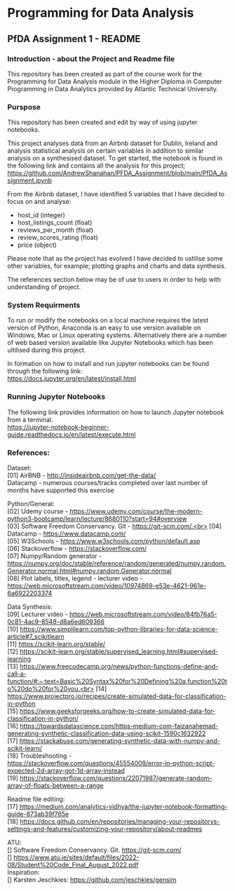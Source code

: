 # Programming for Data Analysis<br>

## PfDA Assignment 1 - README<br>

### Introduction - about the Project and Readme file

This repository has been created as part of the course work for the Programming for Data Analysis module in the Higher Diploma in Computer Programming in Data Analytics provided by Atlantic Technical University.<br>

### Purspose<br>

This repository has been created and edit by way of using jupyter notebooks.<br>

This project analyses data from an Airbnb dataset for Dublin, Ireland and analysis statistical analysis on certain variables in addition to similar analysis on a synthesised dataset. To get started, the notebook is found in the following link and contains all the analysis for this project; https://github.com/AndrewShanahan/PFDA_Assignment/blob/main/PfDA_Assignment.ipynb<br>

From the Airbnb dataset, I have identified 5 variables that I have decided to focus on and analyse:<br>
* host_id (integer)<br>
* host_listings_count (float)<br>
* reviews_per_month (float)<br>
* review_scores_rating (float)<br>
* price (object)<br>

Please note that as the project has evolved I have decided to ustilise some other variables, for example; plotting graphs and charts and data synthesis.<br>


The references section below may be of use to users in order to help with understanding of project.

### System Requirments<br>

To run or modify the notebooks on a local machine requires the latest version of Python, Anaconda is an easy to use version available on Windows, Mac or Linux operating systems. Alternatively there are a number of web based version available like Jupyter Notebooks which has been ultilised during this project.<br>

In formation on how to install and run jupyter notebooks can be found through the following link:<br>
https://docs.jupyter.org/en/latest/install.html<br>


### Running Jupyter Notebooks

The following link provides information on how to launch Jupyter notebook from a terminal.<br>
https://jupyter-notebook-beginner-guide.readthedocs.io/en/latest/execute.html<br>

### References:<br>
Dataset:<br>
[01] AirBNB - http://insideairbnb.com/get-the-data/<br> 
Datacamp - numerous courses/tracks completed over last number of months have supported this exercise<br>

Python/General:<br>
[02] Udemy course - https://www.udemy.com/course/the-modern-python3-bootcamp/learn/lecture/8680110?start=94#overview<br>
[03] Software Freedom Conservancy. Git - https://git-scm.com/.<br>
[04] Datacamp - https://www.datacamp.com/<br>
[05] W3Schools - https://www.w3schools.com/python/default.asp<br>
[06] Stackoverflow - https://stackoverflow.com/<br>
[07] Numpy/Random generator - https://numpy.org/doc/stable/reference/random/generated/numpy.random.Generator.normal.html#numpy.random.Generator.normal<br>
[08] Plot labels, titles, legend - lecturer video - https://web.microsoftstream.com/video/10974869-e53e-4621-961e-6a6922203374<br>

Data Synthesis:<br>
[09] Lecturer video - https://web.microsoftstream.com/video/84fb76a5-0c81-4ac9-8548-d8a6ed609366<br>
[10] https://www.simplilearn.com/top-python-libraries-for-data-science-article#7_scikitlearn<br>
[11] https://scikit-learn.org/stable/<br>
[12] https://scikit-learn.org/stable/supervised_learning.html#supervised-learning<br>
[13] https://www.freecodecamp.org/news/python-functions-define-and-call-a-function/#:~:text=Basic%20Syntax%20for%20Defining%20a,function%20to%20do%20for%20you.<br>
[14] https://www.projectpro.io/recipes/create-simulated-data-for-classification-in-python<br>
[15] https://www.geeksforgeeks.org/how-to-create-simulated-data-for-classification-in-python/<br>
[16] https://towardsdatascience.com/https-medium-com-faizanahemad-generating-synthetic-classification-data-using-scikit-1590c1632922<br>
[17] https://stackabuse.com/generating-synthetic-data-with-numpy-and-scikit-learn/<br>
[18] Troubleshooting - https://stackoverflow.com/questions/45554008/error-in-python-script-expected-2d-array-got-1d-array-instead<br>
[19] https://stackoverflow.com/questions/22071987/generate-random-array-of-floats-between-a-range<br>




Readme file editing:<br>
[17] https://medium.com/analytics-vidhya/the-jupyter-notebook-formatting-guide-873ab39f765e<br>
[18] https://docs.github.com/en/repositories/managing-your-repositorys-settings-and-features/customizing-your-repository/about-readmes<br>

ATU:<br>
[] Software Freedom Conservancy. Git. https://git-scm.com/<br>
[] https://www.atu.ie/sites/default/files/2022-08/Student%20Code_Final_August_2022.pdf<br>
Inspiration:<br>
[] Karsten Jeschkies: https://github.com/jeschkies/gensim<br>




